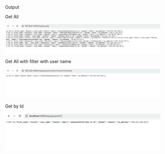 Output

Get All

![image info](resources/get-all.jpeg)

Get All with filter with user name

![image info](resources/with-filter.jpeg)

Get by Id

![image info](resources/get-by-id.jpeg)
